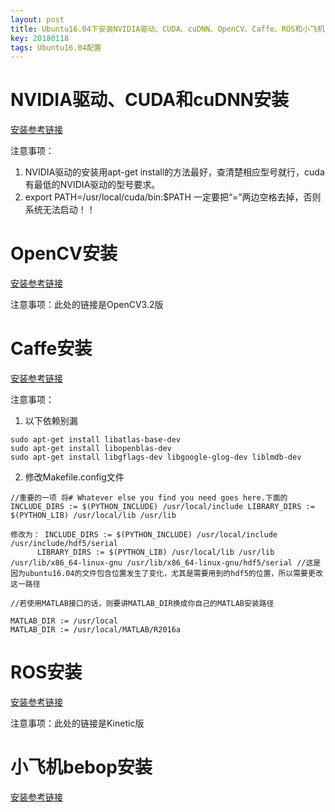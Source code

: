 ```yaml
---
layout: post
title: Ubuntu16.04下安装NVIDIA驱动、CUDA、cuDNN、OpenCV、Caffe、ROS和小飞机bebop
key: 20180118
tags: Ubuntu16.04配置
---
```


# NVIDIA驱动、CUDA和cuDNN安装

<!--more-->

[安装参考链接](http://blog.csdn.net/autocyz/article/details/52299889/)

注意事项：

1. NVIDIA驱动的安装用apt-get install的方法最好，查清楚相应型号就行，cuda有最低的NVIDIA驱动的型号要求。
2. export PATH=/usr/local/cuda/bin:$PATH 一定要把“=”两边空格去掉，否则系统无法启动！！

# OpenCV安装

[安装参考链接](https://docs.opencv.org/3.2.0/d7/d9f/tutorial_linux_install.html)

注意事项：此处的链接是OpenCV3.2版

# Caffe安装

[安装参考链接](http://caffe.berkeleyvision.org/installation.html)

注意事项：

1. 以下依赖别漏

```
sudo apt-get install libatlas-base-dev
sudo apt-get install libopenblas-dev 
sudo apt-get install libgflags-dev libgoogle-glog-dev liblmdb-dev
```
2. 修改Makefile.config文件

```
//重要的一项 将# Whatever else you find you need goes here.下面的 INCLUDE_DIRS := $(PYTHON_INCLUDE) /usr/local/include LIBRARY_DIRS := $(PYTHON_LIB) /usr/local/lib /usr/lib 

修改为： INCLUDE_DIRS := $(PYTHON_INCLUDE) /usr/local/include /usr/include/hdf5/serial 
      LIBRARY_DIRS := $(PYTHON_LIB) /usr/local/lib /usr/lib /usr/lib/x86_64-linux-gnu /usr/lib/x86_64-linux-gnu/hdf5/serial //这是因为ubuntu16.04的文件包含位置发生了变化，尤其是需要用到的hdf5的位置，所以需要更改这一路径

//若使用MATLAB接口的话，则要讲MATLAB_DIR换成你自己的MATLAB安装路径

MATLAB_DIR := /usr/local
MATLAB_DIR := /usr/local/MATLAB/R2016a
```
# ROS安装

[安装参考链接](http://wiki.ros.org/kinetic/Installation/Ubuntu#Installation)

注意事项：此处的链接是Kinetic版


# 小飞机bebop安装
[安装参考链接](https://bebop-autonomy.readthedocs.io/en/latest/installation.html)